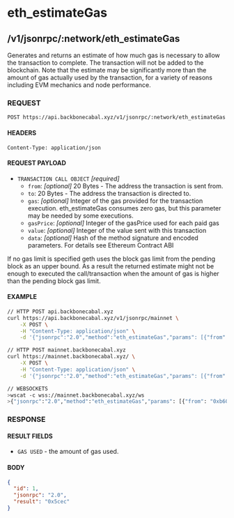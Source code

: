# eth_estimateGas

## /v1/jsonrpc/:network/eth_estimateGas

Generates and returns an estimate of how much gas is necessary to allow
the transaction to complete. The transaction will not be added to the
blockchain. Note that the estimate may be significantly more than the
amount of gas actually used by the transaction, for a variety of reasons
including EVM mechanics and node performance.

### REQUEST

`POST https://api.backbonecabal.xyz/v1/jsonrpc/:network/eth_estimateGas`

#### HEADERS

`Content-Type: application/json`

#### REQUEST PAYLOAD

- `TRANSACTION CALL OBJECT` _[required]_
  - `from`: _[optional]_ 20 Bytes - The address the transaction is sent
    from.
  - `to`: 20 Bytes - The address the transaction is directed to.
  - `gas`: _[optional]_ Integer of the gas provided for the transaction
    execution. eth_estimateGas consumes zero gas, but this parameter may
    be needed by some executions.
  - `gasPrice`: _[optional]_ Integer of the gasPrice used for each paid
    gas
  - `value`: _[optional]_ Integer of the value sent with this
    transaction
  - `data`: _[optional]_ Hash of the method signature and encoded
    parameters. For details see Ethereum Contract ABI

If no gas limit is specified geth uses the block gas limit from the
pending block as an upper bound. As a result the returned estimate might
not be enough to executed the call/transaction when the amount of gas is
higher than the pending block gas limit.

#### EXAMPLE

```bash
// HTTP POST api.backbonecabal.xyz
curl https://api.backbonecabal.xyz/v1/jsonrpc/mainnet \
    -X POST \
    -H "Content-Type: application/json" \
    -d '{"jsonrpc":"2.0","method":"eth_estimateGas","params": [{"from": "0xb60e8dd61c5d32be8058bb8eb970870f07233155","to": "0xd46e8dd67c5d32be8058bb8eb970870f07244567","gas": "0x76c0","gasPrice": "0x9184e72a000","value": "0x9184e72a","data": "0xd46e8dd67c5d32be8d46e8dd67c5d32be8058bb8eb970870f072445675058bb8eb970870f072445675"}],"id":1}'

// HTTP POST mainnet.backbonecabal.xyz
curl https://mainnet.backbonecabal.xyz/ \
    -X POST \
    -H "Content-Type: application/json" \
    -d '{"jsonrpc":"2.0","method":"eth_estimateGas","params": [{"from": "0xb60e8dd61c5d32be8058bb8eb970870f07233155","to": "0xd46e8dd67c5d32be8058bb8eb970870f07244567","gas": "0x76c0","gasPrice": "0x9184e72a000","value": "0x9184e72a","data": "0xd46e8dd67c5d32be8d46e8dd67c5d32be8058bb8eb970870f072445675058bb8eb970870f072445675"}],"id":1}'

// WEBSOCKETS
>wscat -c wss://mainnet.backbonecabal.xyz/ws
>{"jsonrpc":"2.0","method":"eth_estimateGas","params": [{"from": "0xb60e8dd61c5d32be8058bb8eb970870f07233155","to": "0xd46e8dd67c5d32be8058bb8eb970870f07244567","gas": "0x76c0","gasPrice": "0x9184e72a000","value": "0x9184e72a","data": "0xd46e8dd67c5d32be8d46e8dd67c5d32be8058bb8eb970870f072445675058bb8eb970870f072445675"}],"id":1}
```

### RESPONSE

#### RESULT FIELDS

- `GAS USED` - the amount of gas used.

#### BODY

```json
{
  "id": 1,
  "jsonrpc": "2.0",
  "result": "0x5cec"
}
```
